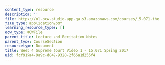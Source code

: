 ```yaml
---
content_type: resource
description: ''
file: https://ol-ocw-studio-app-qa.s3.amazonaws.com/courses/15-071-the-analytics-edge-spring-2017/fcf915a49a9cd84293282f66a1d255f4_MIT15_071S17_Unit4_SupremeCourt.pdf
file_type: application/pdf
learning_resource_types: []
ocw_type: OCWFile
parent_title: Lecture and Recitation Notes
parent_type: CourseSection
resourcetype: Document
title: Week 4 Supreme Court Video 1 - 15.071 Spring 2017
uid: fcf915a4-9a9c-d842-9328-2f66a1d255f4
---
```

